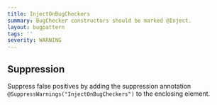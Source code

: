 ```yaml
---
title: InjectOnBugCheckers
summary: BugChecker constructors should be marked @Inject.
layout: bugpattern
tags: ''
severity: WARNING
---
```


<!--
*** AUTO-GENERATED, DO NOT MODIFY ***
To make changes, edit the @BugPattern annotation or the explanation in docs/bugpattern.
-->



## Suppression
Suppress false positives by adding the suppression annotation `@SuppressWarnings("InjectOnBugCheckers")` to the enclosing element.
